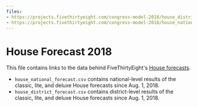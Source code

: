 ```yaml
---
files:
- https://projects.fivethirtyeight.com/congress-model-2018/house_district_forecast.csv
- https://projects.fivethirtyeight.com/congress-model-2018/house_national_forecast.csv
---
```


# House Forecast 2018

This file contains links to the data behind FiveThirtyEight's [House forecasts](https://projects.fivethirtyeight.com/2018-midterm-election-forecast/house/).

- `house_national_forecast.csv` contains national-level results of the classic, lite, and deluxe   House forecasts since Aug. 1, 2018.
- `house_district_forecast.csv` contains district-level results of the classic, lite, and deluxe   House forecasts since Aug. 1, 2018.